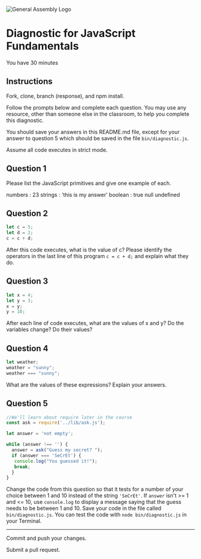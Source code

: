 ![General Assembly Logo](http://i.imgur.com/ke8USTq.png)

# Diagnostic for JavaScript Fundamentals

You have 30 minutes

## Instructions

Fork, clone, branch (response), and npm install.

Follow the prompts below and complete each question.  You may use any resource, other than someone else in the classroom, to help you complete this diagnostic.

You should save your answers in this README.md file, except for your answer to question 5 which should be saved in the file `bin/diagnostic.js`.

Assume all code executes in strict mode.

## Question 1

Please list the JavaScript primitives and give one example of each.

numbers : 23
strings : 'this is my answer'
boolean : true
null
undefined

## Question 2

```js
let c = 5;
let d = 2;
c = c + d;
```

After this code executes, what is the value of c?  Please identify the operators in the last line of this program `c = c + d;` and explain what they do.

<!--
c = 5;  // assigned c with a value of 5
d = 2;  // assigned d with a value of 2
c = c + d; //reassigned c with the sum of the value of c and d.
operators are + and =
addition goes from left to right but = goes from right to left
 ===> c = 2 + 5;
result in c = 7;
 -->

## Question 3

```js
let x = 4;
let y = 3;
x = y;
y = 10;
```

After each line of code executes, what are the values of x and y?  Do the variables change?  Do their values?

<!--
let x = 4;  // declare and assign x with a value of 4
let y = 3;  // declare and assign y with a value of 3
x = y;      // reassign x with the value of y (which is 3), so x will be 3
y = 10;
// reassign y with the value of 10, but x will still have the value of 3.
final : => x = 3; y = 10;
 -->

## Question 4

```js
let weather;
weather = "sunny";
weather === "sunny";
```

What are the values of these expressions?  Explain your answers.

<!--
let weather;                // declare value weather
weather = "sunny";          // assigned weather with a value of "sunny"
weather === "sunny";        /* check is weather strictly equal to the
 string of "sunny", which would be true */
 -->

## Question 5

```js
//We'll learn about require later in the course
const ask = require('../lib/ask.js');

let answer = 'not empty';

while (answer !== '') {
  answer = ask("Guess my secret? ");
  if (answer === 'SeCrEt') {
   console.log("You guessed it!");
   break;
  }
}
```

Change the code from this question so that it tests for a number of your choice between 1 and 10 instead of the string `'SeCrEt'`.  If `answer` isn't >= 1 and <= 10, use `console.log` to display a message saying that the guess needs to be between 1 and 10.  Save your code in the file called `bin/diagnostic.js`.  You can test the code with `node bin/diagnostic.js` in your Terminal.

---

Commit and push your changes.

Submit a pull request.
